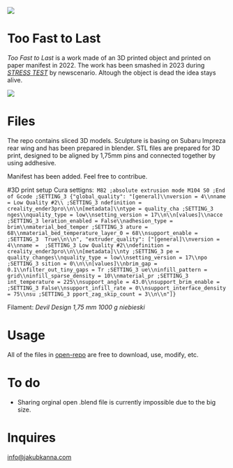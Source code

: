
[![](https://github.com/jakubkanna/open-repo/blob/main/fightorflight/toofasttolast/jpg/kuba06-scaled.jpg?raw=true)](https://github.com/jakubkanna/open-repo/blob/main/fightorflight/toofasttolast/jpg/kuba06-scaled.jpg?raw=true)

# Too Fast to Last
*Too Fast to Last* is a work made of an 3D printed object and printed on paper manifest in 2022. The work has been smashed in 2023 during [*STRESS TEST*](http://newscenario.net/stresstest/ "STRESS TEST") by newscenario. Altough the object is dead the idea stays alive. 

[![](https://github.com/jakubkanna/open-repo/blob/main/fightorflight/toofasttolast/jpg/Screenshot%202023-04-18%20231244.png?raw=true)](https://github.com/jakubkanna/open-repo/blob/main/fightorflight/toofasttolast/jpg/Screenshot%202023-04-18%20231244.png?raw=true)

# Files
The repo contains sliced 3D models. Sculpture is basing on Subaru Impreza rear wing and  has been prepared in blender. STL files are prepared for 3D print, designed to be aligned by 1,75mm pins and connected together by using addhesive.

Manifest has been added. Feel free to contribue.

#3D print setup
Cura settigns:`
M82 ;absolute extrusion mode
M104 S0
;End of Gcode
;SETTING_3 {"global_quality": "[general]\\nversion = 4\\nname = Low Quality #2\\
;SETTING_3 ndefinition = creality_ender3pro\\n\\n[metadata]\\ntype = quality_cha
;SETTING_3 nges\\nquality_type = low\\nsetting_version = 17\\n\\n[values]\\nacce
;SETTING_3 leration_enabled = False\\nadhesion_type = brim\\nmaterial_bed_temper
;SETTING_3 ature = 68\\nmaterial_bed_temperature_layer_0 = 68\\nsupport_enable =
;SETTING_3  True\\n\\n", "extruder_quality": ["[general]\\nversion = 4\\nname = 
;SETTING_3 Low Quality #2\\ndefinition = creality_ender3pro\\n\\n[metadata]\\nty
;SETTING_3 pe = quality_changes\\nquality_type = low\\nsetting_version = 17\\npo
;SETTING_3 sition = 0\\n\\n[values]\\nbrim_gap = 0.1\\nfilter_out_tiny_gaps = Tr
;SETTING_3 ue\\ninfill_pattern = grid\\ninfill_sparse_density = 10\\nmaterial_pr
;SETTING_3 int_temperature = 225\\nsupport_angle = 43.0\\nsupport_brim_enable = 
;SETTING_3 False\\nsupport_infill_rate = 0\\nsupport_interface_density = 75\\nsu
;SETTING_3 pport_zag_skip_count = 3\\n\\n"]}`

Filament: *Devil Design 1,75 mm 1000 g niebieski*

# Usage
All of the files in [open-repo](https://github.com/jakubkanna/open-repo "open-repo") are free to download, use, modify, etc.

# To do
- Sharing orginal open .blend file is currently impossible due to the big size.

# Inquires
info@jakubkanna.com
